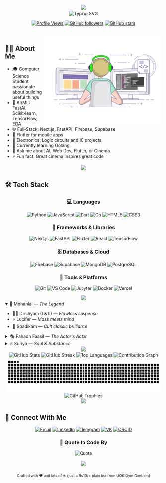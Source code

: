 <div align="center">
  <img src="https://capsule-render.vercel.app/api?type=waving&color=gradient&customColorList=0,2,2,5,30&height=280&section=header&text=Kavindu%20Sachinthe&fontSize=70&fontColor=fff&animation=fadeIn&fontAlignY=38&desc=CS%20Student%20|%20AI%20Enthusiast%20|%20Cinema%20Lover&descAlignY=51&descAlign=62"/>
</div>

<div align="center">
 <img src="https://readme-typing-svg.demolab.com?font=Fira+Code&size=28&duration=3000&pause=1000&color=00BFFF&center=true&vCenter=true&multiline=true&width=650&height=100&lines=Mohanlal+%7C+Fahadh+%7C+Suriya+cinema+fan" alt="Typing SVG" />
</div>

<div align="center">
  
[![Profile Views](https://komarev.com/ghpvc/?username=kavindus0&label=Profile%20views&color=0e75b6&style=flat)](https://github.com/kavindus0)
[![GitHub followers](https://img.shields.io/github/followers/kavindus0?label=Followers&style=social)](https://github.com/kavindus0?tab=followers)
[![GitHub stars](https://img.shields.io/github/stars/kavindus0?label=Stars&style=social)](https://github.com/kavindus0)

</div>

<br/>

<img align="right" alt="Coding" width="380" src="https://raw.githubusercontent.com/devSouvik/devSouvik/master/gif3.gif"/>

## 👨‍💻 About Me

- 🎓 Computer Science Student passionate about building useful things
- 🤖 AI/ML: FastAI, Scikit‑learn, TensorFlow, EDA
- 🌐 Full‑Stack: Next.js, FastAPI, Firebase, Supabase
- 📱 Flutter for mobile apps
- 🔌 Electronics: Logic circuits and IC projects
- 🌱 Currently learning Golang
- 💬 Ask me about AI, Web Dev, Flutter, or Cinema
- ⚡ Fun fact: Great cinema inspires great code

<div align="center">
  <img src="https://capsule-render.vercel.app/api?type=rect&color=0:00BFFF,100:6A5ACD&height=2&section=footer"/>
</div>

## 🛠️ Tech Stack

<div align="center">

### 💻 Languages
![Python](https://img.shields.io/badge/Python-3776AB?style=for-the-badge&logo=python&logoColor=white)
![JavaScript](https://img.shields.io/badge/JS-F7DF1E?style=for-the-badge&logo=javascript&logoColor=000)
![Dart](https://img.shields.io/badge/Dart-0175C2?style=for-the-badge&logo=dart&logoColor=white)
![Go](https://img.shields.io/badge/Go-00ADD8?style=for-the-badge&logo=go&logoColor=white)
![HTML5](https://img.shields.io/badge/HTML5-E34F26?style=for-the-badge&logo=html5&logoColor=white)
![CSS3](https://img.shields.io/badge/CSS3-1572B6?style=for-the-badge&logo=css3&logoColor=white)

### 🚀 Frameworks & Libraries
![Next.js](https://img.shields.io/badge/Next.js-000?style=for-the-badge&logo=next.js&logoColor=white)
![FastAPI](https://img.shields.io/badge/FastAPI-009688?style=for-the-badge&logo=fastapi&logoColor=white)
![Flutter](https://img.shields.io/badge/Flutter-02569B?style=for-the-badge&logo=flutter&logoColor=white)
![React](https://img.shields.io/badge/React-20232A?style=for-the-badge&logo=react&logoColor=61DAFB)
![TensorFlow](https://img.shields.io/badge/TensorFlow-FF6F00?style=for-the-badge&logo=tensorflow&logoColor=white)

### 🗄️ Databases & Cloud
![Firebase](https://img.shields.io/badge/Firebase-FFCA28?style=for-the-badge&logo=firebase&logoColor=000)
![Supabase](https://img.shields.io/badge/Supabase-3ECF8E?style=for-the-badge&logo=supabase&logoColor=fff)
![MongoDB](https://img.shields.io/badge/MongoDB-4EA94B?style=for-the-badge&logo=mongodb&logoColor=fff)
![PostgreSQL](https://img.shields.io/badge/Postgres-316192?style=for-the-badge&logo=postgresql&logoColor=fff)

### 🔧 Tools & Platforms
![Git](https://img.shields.io/badge/Git-F05032?style=for-the-badge&logo=git&logoColor=fff)
![VS Code](https://img.shields.io/badge/VS_Code-007ACC?style=for-the-badge&logo=visual-studio-code&logoColor=fff)
![Jupyter](https://img.shields.io/badge/Jupyter-F37626?style=for-the-badge&logo=jupyter&logoColor=fff)
![Docker](https://img.shields.io/badge/Docker-2496ED?style=for-the-badge&logo=docker&logoColor=fff)
![Vercel](https://img.shields.io/badge/Vercel-000?style=for-the-badge&logo=vercel&logoColor=fff)

</div>

<div align="center">
  <img src="https://capsule-render.vercel.app/api?type=rect&color=0:6A5ACD,100:00BFFF&height=2&section=footer"/>
</div>

<details open>
  <summary>🌟 Mohanlal — <i>The Legend</i></summary>
  
  - 🕵️‍♂️ Drishyam (I & II) — <i>Flawless suspense</i>
  - ⚡ Lucifer — <i>Mass meets mind</i>
  - 🔨 Spadikam — <i>Cult classic brilliance</i>
</details>

<details>
  <summary>🎭 Fahadh Faasil — <i>The Actor's Actor</i></summary>
  
  - 📷 Maheshinte Prathikaaram — <i>Revenge with grace</i>
  - 🧠 Joji — <i>A Macbeth-like thriller</i>
  - 🏠 Kumbalangi Nights — <i>A dysfunctional masterpiece</i>
</details>

<details>
  <summary>🔥 Suriya — <i>Soul & Substance</i></summary>
  
  - ✈️ Soorarai Pottru — <i>Sky is never the limit</i>
  - 🕰️ 24 — <i>Time-travel done right</i>
  - ⚖️ Jai Bhim — <i>Voice for the voiceless</i>
</details>

<div align="center">
  <img src="https://capsule-render.vercel.app/api?type=rect&color=0:00BFFF,100:6A5ACD&height=2&section=footer"/>
</div>

<div align="center">

<!-- GitHub Stats -->
<picture>
  <source srcset="https://github-readme-stats.vercel.app/api?username=kavindus0&show_icons=true&theme=tokyonight&hide_border=true&bg_color=0D1117&title_color=00BFFF&icon_color=00BFFF&text_color=ffffff" media="(prefers-color-scheme: dark)" />
  <source srcset="https://github-readme-stats.vercel.app/api?username=kavindus0&show_icons=true&theme=default&hide_border=true&bg_color=ffffff&title_color=0366d6&icon_color=0366d6&text_color=24292e" media="(prefers-color-scheme: light), (prefers-color-scheme: no-preference)" />
  <img src="https://github-readme-stats.vercel.app/api?username=kavindus0&show_icons=true&theme=tokyonight&hide_border=true" alt="GitHub Stats" />
</picture>

<!-- Streak -->
<picture>
  <source srcset="https://github-readme-streak-stats.herokuapp.com?user=kavindus0&theme=tokyonight&hide_border=true&background=0D1117&stroke=00BFFF&ring=00BFFF&fire=FF6B6B&currStreakLabel=00BFFF" media="(prefers-color-scheme: dark)" />
  <source srcset="https://github-readme-streak-stats.herokuapp.com?user=kavindus0&theme=default&hide_border=true&background=ffffff&stroke=0366d6&ring=0366d6&fire=FF6B6B&currStreakLabel=0366d6" media="(prefers-color-scheme: light), (prefers-color-scheme: no-preference)" />
  <img src="https://github-readme-streak-stats.herokuapp.com?user=kavindus0&theme=tokyonight&hide_border=true" alt="GitHub Streak" />
</picture>

<!-- Top Languages -->
<picture>
  <source srcset="https://github-readme-stats.vercel.app/api/top-langs/?username=kavindus0&layout=compact&theme=tokyonight&hide_border=true&bg_color=0D1117&title_color=00BFFF&text_color=ffffff" media="(prefers-color-scheme: dark)" />
  <source srcset="https://github-readme-stats.vercel.app/api/top-langs/?username=kavindus0&layout=compact&theme=default&hide_border=true&bg_color=ffffff&title_color=0366d6&text_color=24292e" media="(prefers-color-scheme: light), (prefers-color-scheme: no-preference)" />
  <img src="https://github-readme-stats.vercel.app/api/top-langs/?username=kavindus0&layout=compact&theme=tokyonight&hide_border=true" alt="Top Languages" />
</picture>

<!-- Activity Graph -->
<picture>
  <source srcset="https://github-readme-activity-graph.vercel.app/graph?username=kavindus0&theme=tokyo-night&hide_border=true&bg_color=0D1117&color=00BFFF&line=00BFFF&point=FF6B6B" media="(prefers-color-scheme: dark)" />
  <source srcset="https://github-readme-activity-graph.vercel.app/graph?username=kavindus0&theme=github-compact&hide_border=true&bg_color=ffffff&color=0366d6&line=0366d6&point=FF6B6B" media="(prefers-color-scheme: light), (prefers-color-scheme: no-preference)" />
  <img src="https://github-readme-activity-graph.vercel.app/graph?username=kavindus0&theme=tokyo-night&hide_border=true" alt="Contribution Graph" />
</picture>

<!-- Contribution Snake (requires workflow) -->
<picture>
  <source media="(prefers-color-scheme: dark)" srcset="./assets/github-snake-dark.svg" />
  <source media="(prefers-color-scheme: light), (prefers-color-scheme: no-preference)" srcset="./assets/github-snake.svg" />
  <img alt="Snake animation" src="./assets/github-snake.svg" />
</picture>

<!-- Trophies -->
<picture>
  <source srcset="https://github-profile-trophy.vercel.app/?username=kavindus0&theme=tokyonight&no-frame=true&no-bg=true&margin-w=4&row=1" media="(prefers-color-scheme: dark)" />
  <source srcset="https://github-profile-trophy.vercel.app/?username=kavindus0&theme=flat&no-frame=true&no-bg=true&margin-w=4&row=1" media="(prefers-color-scheme: light), (prefers-color-scheme: no-preference)" />
  <img src="https://github-profile-trophy.vercel.app/?username=kavindus0&theme=tokyonight&no-frame=true&no-bg=true&margin-w=4&row=1" alt="GitHub Trophies" />
</picture>

</div>

<div align="center">
  <img src="https://capsule-render.vercel.app/api?type=rect&color=0:6A5ACD,100:00BFFF&height=2&section=footer"/>
</div>

## 🤝 Connect With Me

<div align="center">

[![Email](https://img.shields.io/badge/Email-kavindusachinthe@outlook.com-D14836?style=for-the-badge&logo=gmail&logoColor=white)](mailto:kavindusachinthe@outlook.com)
[![LinkedIn](https://img.shields.io/badge/LinkedIn-kavindus-0077B5?style=for-the-badge&logo=linkedin&logoColor=white)](https://www.linkedin.com/in/kavindus)
[![Telegram](https://img.shields.io/badge/Telegram-@kavindus0-2CA5E0?style=for-the-badge&logo=telegram&logoColor=white)](https://t.me/kavindus0)
[![VK](https://img.shields.io/badge/VK-kavindus-4C75A3?style=for-the-badge&logo=vk&logoColor=white)](https://m.vk.com/kavindus/)
[![ORCID](https://img.shields.io/badge/ORCID-0009--0002--6813--3099-A6CE39?style=for-the-badge&logo=orcid&logoColor=white)](https://orcid.org/0009-0002-6813-3099)

</div>

<div align="center">
  
### 💭 Quote to Code By
<img src="https://quotes-github-readme.vercel.app/api?type=horizontal&theme=tokyonight&quote=Great%20cinema%20inspires%20great%20code&author=Kavindu%20Sachinthe" alt="Quote" />
</div>

<br/>

<div align="center">
  <img src="https://capsule-render.vercel.app/api?type=waving&color=gradient&customColorList=0,2,2,5,30&height=120&section=footer"/>
  <p><sub>Crafted with ❤️ and lots of ☕ (just a Rs.10/= plain tea from UOK Gym Canteen)</sub></p>
</div>


